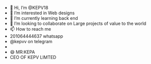 - 👋 Hi, I’m @KEPV18
- 👀 I’m interested in Web designs
- 🌱 I’m currently learning back end 
- 💞️ I’m looking to collaborate on Large projects of value to the world
- 📫 How to reach me
- 201064444637 whatsapp
- @kepvv on telegram
- 
- 😄 MR:KEPA
- CEO OF KEPV LIMTED
